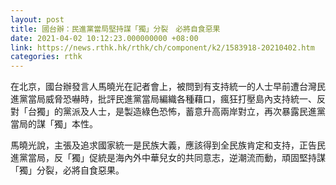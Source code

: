 ```yaml
---
layout: post
title: 國台辦：民進黨當局堅持謀「獨」分裂　必將自食惡果
date: 2021-04-02 10:12:23.000000000 +08:00
link: https://news.rthk.hk/rthk/ch/component/k2/1583918-20210402.htm
categories: rthk
---
```


在北京，國台辦發言人馬曉光在記者會上，被問到有支持統一的人士早前遭台灣民進黨當局威脅恐嚇時，批評民進黨當局編織各種藉口，瘋狂打壓島內支持統一、反對「台獨」的黨派及人士，是製造綠色恐怖，蓄意升高兩岸對立，再次暴露民進黨當局的謀「獨」本性。

馬曉光說，主張及追求國家統一是民族大義，應該得到全民族肯定和支持，正告民進黨當局，反「獨」促統是海內外中華兒女的共同意志，逆潮流而動，頑固堅持謀「獨」分裂，必將自食惡果。
